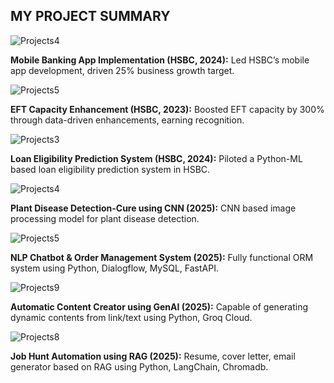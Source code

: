 ## MY PROJECT SUMMARY

![Projects4](/images/projects4.ico)

**Mobile Banking App Implementation (HSBC, 2024):** 
Led HSBC’s mobile app development, driven 25% business growth target.

![Projects5](/images/projects5.ico)

**EFT Capacity Enhancement (HSBC, 2023):** 
Boosted EFT capacity by 300% through data-driven enhancements, earning recognition.

![Projects3](/images/projects3.ico)

**Loan Eligibility Prediction System (HSBC, 2024):** 
Piloted a Python-ML based loan eligibility prediction system in HSBC.

![Projects4](/images/projects4.ico)

**Plant Disease Detection-Cure using CNN (2025):** 
CNN based image processing model for plant disease detection.

![Projects5](/images/projects5.ico)

**NLP Chatbot & Order Management System (2025):** 
Fully functional ORM system using Python, Dialogflow, MySQL, FastAPI.

![Projects9](/images/projects9.ico)

**Automatic Content Creator using GenAI (2025):** 
Capable of generating dynamic contents from link/text using Python, Groq Cloud.

![Projects8](/images/projects8.ico)

**Job Hunt Automation using RAG (2025):** 
Resume, cover letter, email generator based on RAG using Python, LangChain, Chromadb.

